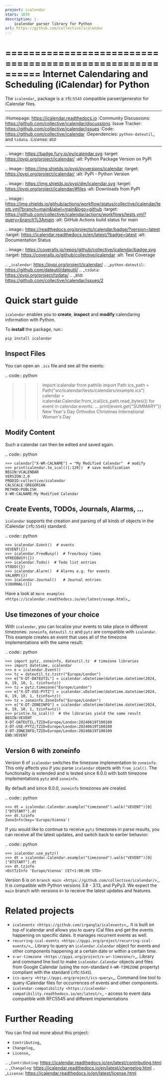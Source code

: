 ```yaml
---
project: icalendar
stars: 1039
description: |-
    icalendar parser library for Python
url: https://github.com/collective/icalendar
---
```


==========================================================
Internet Calendaring and Scheduling (iCalendar) for Python
==========================================================

The `icalendar`_ package is a :rfc:`5545` compatible parser/generator for iCalendar
files.

----

:Homepage: https://icalendar.readthedocs.io
:Community Discussions: https://github.com/collective/icalendar/discussions
:Issue Tracker: https://github.com/collective/icalendar/issues
:Code: https://github.com/collective/icalendar
:Dependencies: `python-dateutil`_ and `tzdata`_.
:License: `BSD`_

----

.. image:: https://badge.fury.io/py/icalendar.svg
   :target: https://pypi.org/project/icalendar/
   :alt: Python Package Version on PyPI

.. image:: https://img.shields.io/pypi/pyversions/icalendar
   :target: https://pypi.org/project/icalendar/
   :alt: PyPI - Python Version

.. image:: https://img.shields.io/pypi/dm/icalendar.svg
   :target: https://pypi.org/project/icalendar/#files
   :alt: Downloads from PyPI

.. image:: https://img.shields.io/github/actions/workflow/status/collective/icalendar/tests.yml?branch=main&label=main&logo=github
    :target: https://github.com/collective/icalendar/actions/workflows/tests.yml?query=branch%3Amain
    :alt: GitHub Actions build status for main

.. image:: https://readthedocs.org/projects/icalendar/badge/?version=latest
    :target: https://icalendar.readthedocs.io/en/latest/?badge=latest
    :alt: Documentation Status

.. image:: https://coveralls.io/repos/github/collective/icalendar/badge.svg
    :target: https://coveralls.io/github/collective/icalendar
    :alt: Test Coverage


.. _`icalendar`: https://pypi.org/project/icalendar/
.. _`python-dateutil`: https://github.com/dateutil/dateutil/
.. _`tzdata`: https://pypi.org/project/tzdata/
.. _`BSD`: https://github.com/collective/icalendar/issues/2

Quick start guide
=================

``icalendar`` enables you to **create**, **inspect** and **modify**
calendaring information with Python.

To **install** the package, run::

    pip install icalendar


Inspect Files
-------------

You can open an ``.ics`` file and see all the events:

.. code:: python

  >>> import icalendar
  >>> from pathlib import Path
  >>> ics_path = Path("src/icalendar/tests/calendars/example.ics")
  >>> calendar = icalendar.Calendar.from_ical(ics_path.read_bytes())
  >>> for event in calendar.events:
  ...     print(event.get("SUMMARY"))
  New Year's Day
  Orthodox Christmas
  International Women's Day

Modify Content
--------------

Such a calendar can then be edited and saved again.

.. code:: python

    >>> calendar["X-WR-CALNAME"] = "My Modified Calendar"  # modify
    >>> print(calendar.to_ical()[:129])  # save modification
    BEGIN:VCALENDAR
    VERSION:2.0
    PRODID:collective/icalendar
    CALSCALE:GREGORIAN
    METHOD:PUBLISH
    X-WR-CALNAME:My Modified Calendar


Create Events, TODOs, Journals, Alarms, ...
-------------------------------------------

``icalendar`` supports the creation and parsing of all kinds of objects
in the iCalendar (:rfc:`5545`) standard.

.. code:: python

    >>> icalendar.Event()  # events
    VEVENT({})
    >>> icalendar.FreeBusy()  # free/busy times
    VFREEBUSY({})
    >>> icalendar.Todo()  # Todo list entries
    VTODO({})
    >>> icalendar.Alarm()  # Alarms e.g. for events
    VALARM({})
    >>> icalendar.Journal()   # Journal entries
    VJOURNAL({})


Have a look at `more examples
<https://icalendar.readthedocs.io/en/latest/usage.html>`_.

Use timezones of your choice
----------------------------

With ``icalendar``, you can localize your events to take place in different
timezones.
``zoneinfo``, ``dateutil.tz`` and ``pytz`` are compatible with ``icalendar``.
This example creates an event that uses all of the timezone implementations
with the same result:

.. code:: python

    >>> import pytz, zoneinfo, dateutil.tz  # timezone libraries
    >>> import datetime, icalendar
    >>> e = icalendar.Event()
    >>> tz = dateutil.tz.tzstr("Europe/London")
    >>> e["X-DT-DATEUTIL"] = icalendar.vDatetime(datetime.datetime(2024, 6, 19, 10, 1, tzinfo=tz))
    >>> tz = pytz.timezone("Europe/London")
    >>> e["X-DT-USE-PYTZ"] = icalendar.vDatetime(datetime.datetime(2024, 6, 19, 10, 1, tzinfo=tz))
    >>> tz = zoneinfo.ZoneInfo("Europe/London")
    >>> e["X-DT-ZONEINFO"] = icalendar.vDatetime(datetime.datetime(2024, 6, 19, 10, 1, tzinfo=tz))
    >>> print(e.to_ical())  # the libraries yield the same result
    BEGIN:VEVENT
    X-DT-DATEUTIL;TZID=Europe/London:20240619T100100
    X-DT-USE-PYTZ;TZID=Europe/London:20240619T100100
    X-DT-ZONEINFO;TZID=Europe/London:20240619T100100
    END:VEVENT

Version 6 with zoneinfo
-----------------------

Version 6 of ``icalendar`` switches the timezone implementation to ``zoneinfo``.
This only affects you if you parse ``icalendar`` objects with ``from_ical()``.
The functionality is extended and is tested since 6.0.0 with both timezone
implementations ``pytz`` and ``zoneinfo``.

By default and since 6.0.0, ``zoneinfo`` timezones are created.

.. code:: python

    >>> dt = icalendar.Calendar.example("timezoned").walk("VEVENT")[0]["DTSTART"].dt
    >>> dt.tzinfo
    ZoneInfo(key='Europe/Vienna')

If you would like to continue to receive ``pytz`` timezones in parse results,
you can receive all the latest updates, and switch back to earlier behavior:

.. code:: python

    >>> icalendar.use_pytz()
    >>> dt = icalendar.Calendar.example("timezoned").walk("VEVENT")[0]["DTSTART"].dt
    >>> dt.tzinfo
    <DstTzInfo 'Europe/Vienna' CET+1:00:00 STD>

Version 6 is on `branch main <https://github.com/collective/icalendar/>`_.
It is compatible with Python versions 3.8 - 3.13, and PyPy3.
We expect the ``main`` branch with versions ``6+`` to receive the latest updates and features.

Related projects
================

* `icalevents <https://github.com/irgangla/icalevents>`_. It is built on top of icalendar and allows you to query iCal files and get the events happening on specific dates. It manages recurrent events as well.
* `recurring-ical-events <https://pypi.org/project/recurring-ical-events/>`_. Library to query an ``icalendar.Calendar`` object for events and other components happening at a certain date or within a certain time.
* `x-wr-timezone <https://pypi.org/project/x-wr-timezone/>`_. Library and command line tool to make ``icalendar.Calendar`` objects and files from Google Calendar (using the non-standard ``X-WR-TIMEZONE`` property) compliant with the standard (:rfc:`5545`).
* `ics-query <http://pypi.org/project/ics-query>`_. Command line tool to query iCalendar files for occurrences of events and other components.
* `icalendar-compatibility <https://icalendar-compatibility.readthedocs.io/en/latest/>`_ - access to event data compatible with RFC5545 and different implementations

Further Reading
===============

You can find out more about this project:

* `Contributing`_
* `Changelog`_
* `License`_

.. _`Contributing`: https://icalendar.readthedocs.io/en/latest/contributing.html
.. _`Changelog`: https://icalendar.readthedocs.io/en/latest/changelog.html
.. _`License`: https://icalendar.readthedocs.io/en/latest/license.html

